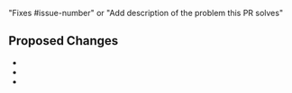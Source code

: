 <!-- General PR guidelines:

Most PRs should be opened against the main branch in the
[Docs GitHub repository](https://github.com/knative/docs).

Use one of the content templates when writing a new document:
- [Concept](docs/contributor/templates/template-concept.md) -- Conceptual topics explain how things
work or what things mean. They provide helpful context to readers. They do not include procedures.
- [Procedure](docs/contributor/templates/template-procedure.md) -- Procedural (how-to) topics
include detailed steps for performing a task as well as some context about the task.
- [Troubleshooting](docs/contributor/templates/template-troubleshooting.md) -- Troubleshooting
topics list common errors and solutions.
- [Blog](docs/contributor/templates/template-blog-entry.md) -- Instructions and a template that you
can use to help you post to the Knative blog.

When you add a new document to the /docs directory, the navigation menu updates automatically.
For more information, see the
[MkDocs documentation](https://www.mkdocs.org/user-guide/writing-your-docs/#configure-pages-and-navigation).

If your changes should also be in the most recent release, add the corresponding "cherrypick-0.X"
label to the original PR; for example, "cherrypick-0.12".
Best practice is to open a PR for the cherry-pick yourself after your original PR has been merged
into the main branch.
After the cherry-pick PR has merged, remove the cherry-pick label from the original PR.

For all resources for contributing to the Knative documentation, see the
[Knative contributor's guide](help/contributing).

 -->

"Fixes #issue-number" or "Add description of the problem this PR solves"

## Proposed Changes <!-- Describe the changes the PR makes. -->

-
-
-
